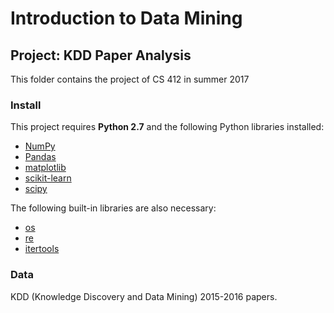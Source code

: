 # Introduction to Data Mining
## Project: KDD Paper Analysis

This folder contains the project of CS 412 in summer 2017
### Install

This project requires **Python 2.7** and the following Python libraries installed:

- [NumPy](http://www.numpy.org/)
- [Pandas](http://pandas.pydata.org)
- [matplotlib](http://matplotlib.org/)
- [scikit-learn](http://scikit-learn.org/stable/)
- [scipy](https://www.scipy.org/scipylib/index.html)

The following built-in libraries are also necessary:

- [os](https://docs.python.org/2/library/os.html)
- [re](https://docs.python.org/2/library/re.html)
- [itertools](https://docs.python.org/2/library/itertools.html)

### Data

KDD (Knowledge Discovery and Data Mining) 2015-2016 papers.
